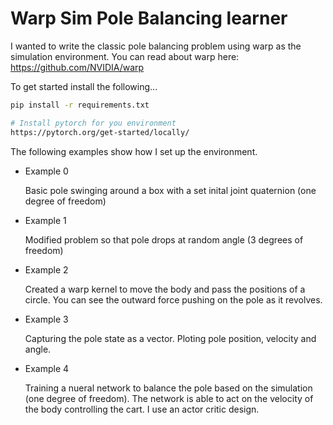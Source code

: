 # Warp Sim Pole Balancing learner

I wanted to write the classic pole balancing problem using warp as the simulation environment.
You can read about warp here: https://github.com/NVIDIA/warp 

To get started install the following...
```bash
pip install -r requirements.txt

# Install pytorch for you environment
https://pytorch.org/get-started/locally/
```


The following examples show how I set up the environment.


- Example 0
    
    Basic pole swinging around a box with a set inital joint quaternion (one degree of freedom)

- Example 1

    Modified problem so that pole drops at random angle (3 degrees of freedom)

- Example 2

    Created a warp kernel to move the body and pass the positions of a circle.
    You can see the outward force pushing on the pole as it revolves.

- Example 3

    Capturing the pole state as a vector. Ploting pole position, velocity and angle.

- Example 4

    Training a nueral network to balance the pole based on the simulation (one degree of freedom).
    The network is able to act on the velocity of the body controlling the cart. I use an actor critic design.



